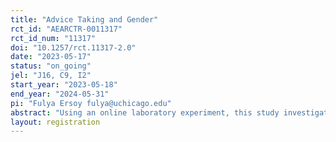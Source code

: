 ```yaml
---
title: "Advice Taking and Gender"
rct_id: "AEARCTR-0011317"
rct_id_num: "11317"
doi: "10.1257/rct.11317-2.0"
date: "2023-05-17"
status: "on_going"
jel: "J16, C9, I2"
start_year: "2023-05-18"
end_year: "2024-05-31"
pi: "Fulya Ersoy fulya@uchicago.edu"
abstract: "Using an online laboratory experiment, this study investigates the impact of advisor-advisee gender match on advisee's propensity to follow advice as well as their test choice (math vs verbal). "
layout: registration
---
```


